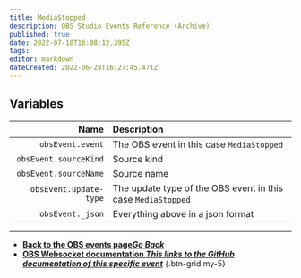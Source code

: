 ```yaml
---
title: MediaStopped
description: OBS Studio Events Reference (Archive)
published: true
date: 2022-07-18T16:08:12.395Z
tags: 
editor: markdown
dateCreated: 2022-06-28T16:27:45.471Z
---
```


## Variables

Name | Description
----:|:------------
`obsEvent.event` | The OBS event in this case `MediaStopped`
`obsEvent.sourceKind` | Source kind
`obsEvent.sourceName` | Source name
`obsEvent.update-type` | The update type of the OBS event in this case `MediaStopped`
`obsEvent._json` | Everything above in a json format

---

- [<i class="mdi mdi-chevron-left"></i>**Back to the OBS events page*Go Back***](/en/Broadcasters/OBS/Archive/Events)
- [<i class="mdi mdi-github"></i> **OBS Websocket documentation *This links to the GitHub documentation of this specific event***](https://github.com/obsproject/obs-websocket/blob/4.x-current/docs/generated/protocol.md#mediastopped)
{.btn-grid my-5}

